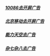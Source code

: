 ##### [10086去开屏广告](https://github.com/evilbutcher/Quantumult_X/blob/master/remove_ad/10086.js)
##### [北京移动去开屏广告](https://github.com/evilbutcher/Quantumult_X/blob/master/remove_ad/bjyd.js)
##### [能力天空去广告](https://github.com/evilbutcher/Quantumult_X/blob/master/remove_ad/nltk.js)
##### [杂七杂八去广告](https://github.com/evilbutcher/Quantumult_X/blob/master/remove_ad/rewrite.txt)